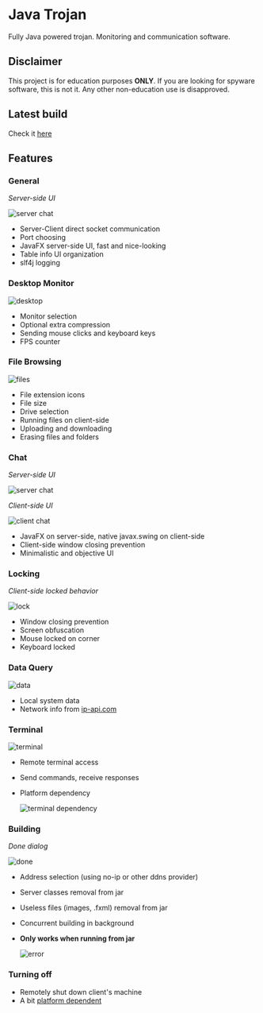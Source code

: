 # Java Trojan
Fully Java powered trojan. Monitoring and communication software.

## Disclaimer
This project is for education purposes **ONLY**. If you are looking for spyware software, this is not it. Any other non-education use is disapproved.

## Latest build
Check it [here](/releases/latest)

## Features

### General
<figcaption align = "left"><i>Server-side UI</i></figcaption>

![server chat](demo/main.png)
- Server-Client direct socket communication
- Port choosing
- JavaFX server-side UI, fast and nice-looking
- Table info UI organization
- slf4j logging

### Desktop Monitor
![desktop](demo/desktop.png)
- Monitor selection
- Optional extra compression
- Sending mouse clicks and keyboard keys
- FPS counter

### File Browsing
![files](demo/files.png)
- File extension icons
- File size
- Drive selection
- Running files on client-side
- Uploading and downloading
- Erasing files and folders

### Chat
<figcaption align = "left"><i>Server-side UI</i></figcaption>

![server chat](demo/serverChat.png)
<figcaption align = "left"><i>Client-side UI</i></figcaption>

![client chat](demo/clientChat.png)

- JavaFX on server-side, native javax.swing on client-side
- Client-side window closing prevention
- Minimalistic and objective UI

### Locking
<figcaption align = "left"><i>Client-side locked behavior</i></figcaption>

![lock](demo/lock.png)
- Window closing prevention
- Screen obfuscation
- Mouse locked on corner
- Keyboard locked

### Data Query
![data](demo/data.png)
- Local system data
- Network info from [ip-api.com](https://ip-api.com/)

### Terminal
![terminal](demo/terminal.png)

- Remote terminal access
- Send commands, receive responses
- <figcaption align = "left">Platform dependency</figcaption>

  ![terminal dependency](demo/plataformDependency.png)

### Building
<figcaption align = "left"><i>Done dialog</i></figcaption>

![done](demo/buildDone.png)
- Address selection (using no-ip or other ddns provider)
- Server classes removal from jar
- Useless files (images, .fxml) removal from jar
- Concurrent building in background
- <figcaption align = "left"><b>Only works when running from jar</b></figcaption>
  
  ![error](demo/buildError.png)

### Turning off
- Remotely shut down client's machine
- A bit [platform dependent](https://stackoverflow.com/a/14297352/10421315)



